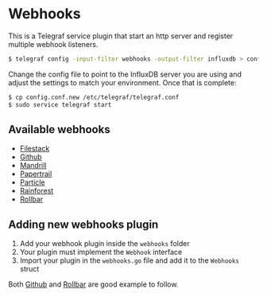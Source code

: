 # Webhooks

This is a Telegraf service plugin that start an http server and register multiple webhook listeners.

```sh
$ telegraf config -input-filter webhooks -output-filter influxdb > config.conf.new
```

Change the config file to point to the InfluxDB server you are using and adjust the settings to match your environment. Once that is complete:

```sh
$ cp config.conf.new /etc/telegraf/telegraf.conf
$ sudo service telegraf start
```

## Available webhooks

- [Filestack](filestack/)
- [Github](github/)
- [Mandrill](mandrill/)
- [Papertrail](papertrail/)
- [Particle](particle/)
- [Rainforest](rainforest/)
- [Rollbar](rollbar/)


## Adding new webhooks plugin

1. Add your webhook plugin inside the `webhooks` folder
1. Your plugin must implement the `Webhook` interface
1. Import your plugin in the `webhooks.go` file and add it to the `Webhooks` struct

Both [Github](github/) and [Rollbar](rollbar/) are good example to follow.
